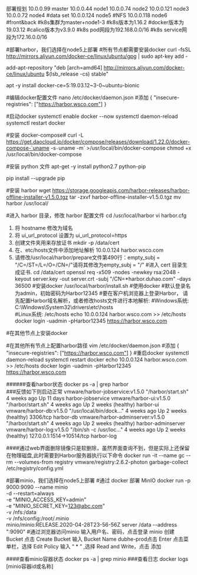 部署规划
10.0.0.99 master
10.0.0.44 node1
10.0.0.74 node2
10.0.0.121 node3 
10.0.0.72 node4 #data set
10.0.0.124 node5 #NFS
10.0.0.118 node6 #front&back
#k8s集群为master+node1-3
#k8s版本为1.16.2
#docker版本为19.03.12
#calico版本为v3.9.0
#k8s pod网段为192.168.0.0/16
#k8s service网段为172.16.0.0/16

#部署harbor，我们选择在node5上部署
#所有节点都需要安装docker
curl -fsSL http://mirrors.aliyun.com/docker-ce/linux/ubuntu/gpg | sudo apt-key add -

add-apt-repository "deb [arch=amd64] http://mirrors.aliyun.com/docker-ce/linux/ubuntu $(lsb_release -cs) stable"

apt -y install docker-ce=5:19.03.12~3-0~ubuntu-bionic

#编辑docker配置文件
nano /etc/docker/daemon.json
#添加
{ "insecure-registries": ["https://harbor.wsco.com"] }

#启动docker
systemctl enable docker --now
systemctl daemon-reload
systemctl restart docker 

#安装 docker-compose#
curl -L https://get.daocloud.io/docker/compose/releases/download/1.22.0/docker-compose-`uname -s`-`uname -m` >/usr/local/bin/docker-compose
chmod +x /usr/local/bin/docker-compose

#安装 python 文件
apt-get -y install python2.7 python-pip

pip install --upgrade pip

#安装 harbor
wget https://storage.googleapis.com/harbor-releases/harbor-offline-installer-v1.5.0.tgz
tar -zxvf harbor-offline-installer-v1.5.0.tgz
mv harbor /usr/local/

#进入 harbor 目录，修改 harbor 配置文件
cd /usr/local/harbor
vi harbor.cfg
1) 将 hostname 修改为域名
2) 将 ui_url_protocol 设置为 ui_url_protocol=https
3) 创建文件夹用来存放证书 mkdir -p /data/cert
4) 在、etc/hosts文件中添加地址解析     10.0.0.124 harbor.wsco.com
5) 请修改/usr/local/harbor/prepare文件第490行：empty_subj = "/C=/ST=/L=/O=/CN=/"请将其修改为empty_subj = "/"
#进入 cert 目录生成证书.
cd /data/cert 
openssl req -x509 -nodes -newkey rsa:2048 -keyout server.key -out server.crt -subj "/CN=*harbor.duhao.com" -days 36500
#安装docker
/usr/local/harbor/install.sh
#使用docker
#默认登录名为admin，初始密码为Harbor12345
#要在客户机浏览器上登录Harbor， 请先配置Harbor域名解析，或者修改hosts文件进行本地解析:
#Windows系统: C:\Windows\System32\drivers\etc\hosts  
#Linux系统: /etc/hosts
echo 10.0.0.124 harbor.wsco.com >>  /etc/hosts
docker login -uadmin -pHarbor12345  https://harbor.wsco.com

#在其他节点上安装docker

#在其他所有节点上配置harbor路径
vim /etc/docker/daemon.json
#添加
{ "insecure-registries": ["https://harbor.wsco.com"] }
#重启docker
systemctl daemon-reload
systemctl restart docker
echo 10.0.0.124 harbor.wsco.com >>  /etc/hosts
docker login -uadmin -pHarbor12345  https://harbor.wsco.com

######查看harbor状态
docker ps -a | grep harbor   
###反馈如下则启动正常
vmware/harbor-jobservice:v1.5.0        "/harbor/start.sh"       4 weeks ago         Up 11 days                                                 harbor-jobservice
vmware/harbor-ui:v1.5.0                "/harbor/start.sh"       4 weeks ago         Up 2 weeks (healthy)                                       harbor-ui
vmware/harbor-db:v1.5.0                "/usr/local/bin/dock…"   4 weeks ago         Up 2 weeks (healthy)   3306/tcp                            harbor-db
vmware/harbor-adminserver:v1.5.0       "/harbor/start.sh"       4 weeks ago         Up 2 weeks (healthy)                                       harbor-adminserver
vmware/harbor-log:v1.5.0               "/bin/sh -c /usr/loc…"   4 weeks ago         Up 2 weeks (healthy)   127.0.0.1:1514->10514/tcp           harbor-log

####通过web界面删除镜像只是软删除，虽然界面查询不到，但是实际上还保留在物理磁盘,此时需要到Harbor服务器执行以下命令
docker run -it --name gc --rm --volumes-from registry vmware/registry:2.6.2-photon garbage-collect  /etc/registry/config.yml



#部署minio，我们选择在node5上部署
#通过 docker 部署 MinIO
docker run -p 9000:9090 --name minio \
    -d --restart=always \
    -e "MINIO_ACCESS_KEY=admin" \
    -e "MINIO_SECRET_KEY=123@abc.com" \
    -v /nfs:/data \
    -v /nfs/config:/root/.minio \
    minio/minio:RELEASE.2020-04-28T23-56-56Z server /data --address ":9090"
#通过浏览器访问minio
输入用户名、密码，点击登录 minio
创建 Bucket
点击 Create Bucket
输入 Bucket Name   dubhe-prod点击 Enter
点击菜单栏，选择 Edit Policy
输入 “ * ” ,选择 Read and Write，点击 添加



####查看minio容器状态
docker ps -a | grep minio 
###查看日志
docker logs [minio容器id或名称]